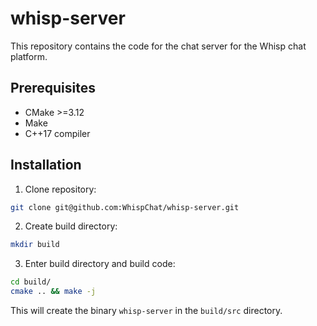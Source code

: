# whisp-server
This repository contains the code for the chat server for the Whisp chat
platform.

## Prerequisites
- CMake >=3.12
- Make
- C++17 compiler

## Installation
1. Clone repository:
```bash
git clone git@github.com:WhispChat/whisp-server.git
```
2. Create build directory:
```bash
mkdir build
```
3. Enter build directory and build code:
```bash
cd build/
cmake .. && make -j
```

This will create the binary `whisp-server` in the `build/src` directory.
